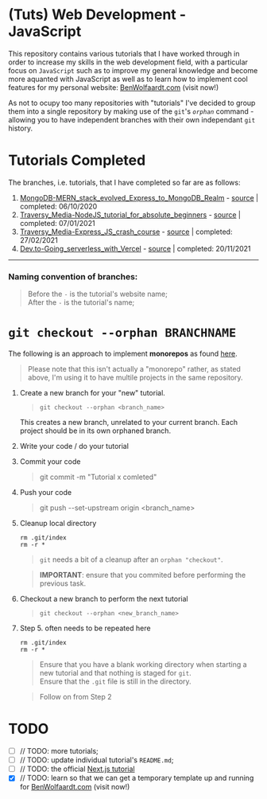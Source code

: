 # (Tuts) Web Development - JavaScript

This repository contains various tutorials that I have worked through in order to increase my skills in the web development field, with a particular focus on `JavaScript` such as to improve my general knowledge and become more aquanted with JavaScript as well as to learn how to implement cool features for my personal website: [BenWolfaardt.com](http://benwolfaardt.com) (visit now!)

As not to ocupy too many repositories with "tutorials" I've decided to group them into a single repository by making use of the `git`'s *`orphan`* command - allowing you to have independent branches with their own independant `git` history.

# Tutorials Completed

The branches, i.e. tutorials, that I have completed so far are as follows:  
1. [MongoDB-MERN_stack_evolved_Express_to_MongoDB_Realm](https://github.com/BenWolfaardt/Tuts-Web_Dev-JS/tree/01-MongoDB-MERN_stack_evolved_Express_to_MongoDB_Realm) - [source](https://www.youtube.com/watch?v=jJmrrVqVdUM) | completed: 06/10/2020
2. [Traversy_Media-NodeJS_tutorial_for_absolute_beginners](https://github.com/BenWolfaardt/Tuts-Web_Dev-JS/tree/02-Traversy_Media-NodeJS_tutorial_for_absolute_beginners) - [source](https://www.youtube.com/watch?v=U8XF6AFGqlc) | completed: 07/01/2021
3. [Traversy_Media-Express_JS_crash_course](https://github.com/BenWolfaardt/Tuts-Web_Dev-JS/tree/03-Traversy_Media-Express_JS_crash_course) - [source](https://www.youtube.com/watch?v=L72fhGm1tfE) |  completed: 27/02/2021
4. [Dev.to-Going_serverless_with_Vercel](https://github.com/BenWolfaardt/Tuts-Web_Dev-JS/tree/04-Dev.to-Going_serverless_with_Vercel) - [source](https://dev.to/sumitkolhe/going-serveless-with-vercel-5b4o) |  completed: 20/11/2021
<!-- 5. []() - [source]()
6. []() - [source]()
7. []() - [source]()
8. []() - [source]()
9. []() - [source]()
10. []() - [source]() -->

---

### Naming convention of branches:
> Before the `-` is the tutorial's website name;  
> After the `-` is the tutorial's name;

# `git checkout --orphan BRANCHNAME` 

The following is an approach to implement **monorepos** as found [here](https://stackoverflow.com/questions/14679614/is-there-a-way-to-put-multiple-projects-in-a-git-repository#14680329).

> Please note that this isn't actually a "monorepo" rather, as stated above, I'm using it to have multile projects in the same repository.

1. Create a new branch for your "new" tutorial.

   > `git checkout --orphan <branch_name>`

    This creates a new branch, unrelated to your current branch. Each project should be in its own orphaned branch.

2. Write your code / do your tutorial
3. Commit your code 

   > git commit -m "Tutorial x comleted"

4. Push your code 

   > git push --set-upstream origin <branch_name>

5. Cleanup local directory

    `rm .git/index`  
    `rm -r *`

   > `git` needs a bit of a cleanup after an `orphan "checkout"`.  

   > **IMPORTANT**: ensure that you commited before performing the previous task.

6. Checkout a new branch to perform the next tutorial

   > `git checkout --orphan <new_branch_name>`

7. Step 5. often needs to be repeated here

     `rm .git/index`  
     `rm -r *`

   > Ensure that you have a blank working directory when starting a new tutorial and that nothing is staged for `git`.  
   > Ensure that the `.git` file is still in the directory.  

   > Follow on from Step 2

# TODO

- [ ] // TODO: more tutorials;  
- [ ] // TODO: update individual tutorial's `README.md`;  
- [ ] // TODO: the official [Next.js tutorial](https://nextjs.org/learn/basics/create-nextjs-app)
- [x] // TODO: learn so that we can get a temporary template up and running for [BenWolfaardt.com](http://benwolfaardt.com) (visit now!)
